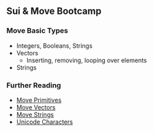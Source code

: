 ## Sui & Move Bootcamp

### Move Basic Types

- Integers, Booleans, Strings
- Vectors
  - Inserting, removing, looping over elements
- Strings


### Further Reading

- [Move Primitives](https://move-book.com/move-basics/primitive-types.html)
- [Move Vectors](https://move-book.com/move-basics/vector.html)
- [Move Strings](https://move-book.com/move-basics/string.html)
- [Unicode Characters](https://en.wikipedia.org/wiki/List_of_Unicode_characters)
